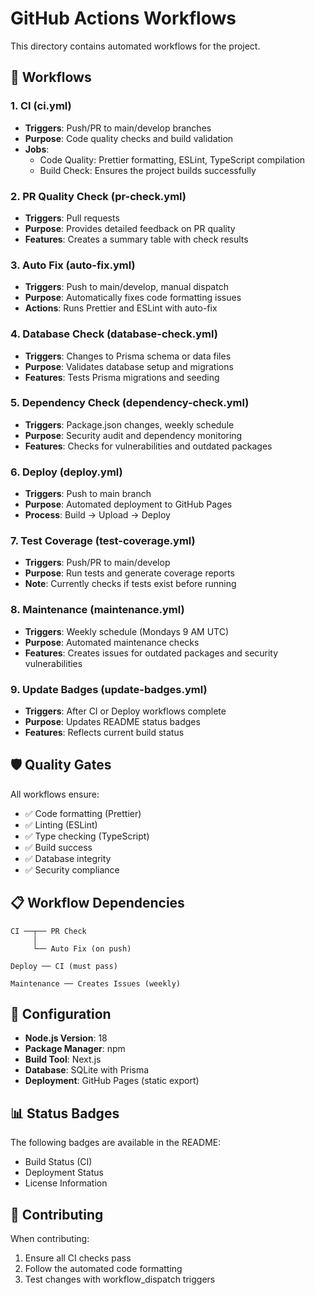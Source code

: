 # GitHub Actions Workflows

This directory contains automated workflows for the project.

## 🔄 Workflows

### 1. **CI (ci.yml)**

- **Triggers**: Push/PR to main/develop branches
- **Purpose**: Code quality checks and build validation
- **Jobs**:
  - Code Quality: Prettier formatting, ESLint, TypeScript compilation
  - Build Check: Ensures the project builds successfully

### 2. **PR Quality Check (pr-check.yml)**

- **Triggers**: Pull requests
- **Purpose**: Provides detailed feedback on PR quality
- **Features**: Creates a summary table with check results

### 3. **Auto Fix (auto-fix.yml)**

- **Triggers**: Push to main/develop, manual dispatch
- **Purpose**: Automatically fixes code formatting issues
- **Actions**: Runs Prettier and ESLint with auto-fix

### 4. **Database Check (database-check.yml)**

- **Triggers**: Changes to Prisma schema or data files
- **Purpose**: Validates database setup and migrations
- **Features**: Tests Prisma migrations and seeding

### 5. **Dependency Check (dependency-check.yml)**

- **Triggers**: Package.json changes, weekly schedule
- **Purpose**: Security audit and dependency monitoring
- **Features**: Checks for vulnerabilities and outdated packages

### 6. **Deploy (deploy.yml)**

- **Triggers**: Push to main branch
- **Purpose**: Automated deployment to GitHub Pages
- **Process**: Build → Upload → Deploy

### 7. **Test Coverage (test-coverage.yml)**

- **Triggers**: Push/PR to main/develop
- **Purpose**: Run tests and generate coverage reports
- **Note**: Currently checks if tests exist before running

### 8. **Maintenance (maintenance.yml)**

- **Triggers**: Weekly schedule (Mondays 9 AM UTC)
- **Purpose**: Automated maintenance checks
- **Features**: Creates issues for outdated packages and security vulnerabilities

### 9. **Update Badges (update-badges.yml)**

- **Triggers**: After CI or Deploy workflows complete
- **Purpose**: Updates README status badges
- **Features**: Reflects current build status

## 🛡️ Quality Gates

All workflows ensure:

- ✅ Code formatting (Prettier)
- ✅ Linting (ESLint)
- ✅ Type checking (TypeScript)
- ✅ Build success
- ✅ Database integrity
- ✅ Security compliance

## 📋 Workflow Dependencies

```
CI ──┬── PR Check
     │
     └── Auto Fix (on push)

Deploy ── CI (must pass)

Maintenance ── Creates Issues (weekly)
```

## 🔧 Configuration

- **Node.js Version**: 18
- **Package Manager**: npm
- **Build Tool**: Next.js
- **Database**: SQLite with Prisma
- **Deployment**: GitHub Pages (static export)

## 📊 Status Badges

The following badges are available in the README:

- Build Status (CI)
- Deployment Status
- License Information

## 🤝 Contributing

When contributing:

1. Ensure all CI checks pass
2. Follow the automated code formatting
3. Test changes with workflow_dispatch triggers
